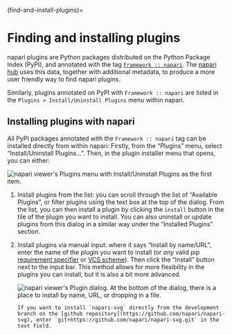 (find-and-install-plugins)=
# Finding and installing plugins

napari plugins are Python packages distributed on the Python Package Index
(PyPI), and annotated with the tag [`Framework ::
napari`](https://pypi.org/search/?q=&o=&c=Framework+%3A%3A+napari).  The
[napari hub](https://napari-hub.org) uses this data, together with additional
metadata, to produce a more user friendly way to find napari plugins.

Similarly, plugins annotated on PyPI with `Framework :: napari` are listed in
the `Plugins > Install/Uninstall Plugins` menu within napari.

## Installing plugins with napari

All PyPI packages annotated with the `Framework :: napari` tag can be installed
directly from within napari:
Firstly, from the “Plugins” menu, select “Install/Uninstall Plugins...”.
Then, in the plugin installer menu that opens, you can either:

![napari viewer's Plugins menu with Install/Uninstall Plugins as the first item.](/images/plugin-menu.png)

1. Install plugins from the list: you can scroll through the list of “Available Plugins”, or
   filter plugins using the text box at the top of the dialog. From the list,
   you can then install a plugin by clicking the `install` button in the
   tile of the plugin you want to install. You can also uninstall or update
   plugins from this dialog in a similar way under the “Installed Plugins” section.

2. Install plugins via manual input: where it says “Install by name/URL”,
    enter the name of the plugin you want to install (or *any* valid pip
    [requirement
    specifier](https://pip.pypa.io/en/stable/reference/requirement-specifiers/)
    or [VCS scheme](https://pip.pypa.io/en/stable/topics/vcs-support)). Then click
    the “Install” button next to the input bar. This method allows for more flexibility
    in the plugins you can install, but it is also a bit more advanced.

   ![napari viewer's Plugin dialog. At the bottom of the dialog, there is a place to install by name, URL, or dropping in a file.](/images/plugin-install-dialog.png)

   ```{admonition} Example
   If you want to install `napari-svg` directly from the development branch on the [github repository](https://github.com/napari/napari-svg), enter `git+https://github.com/napari/napari-svg.git` in the text field.
   ```
